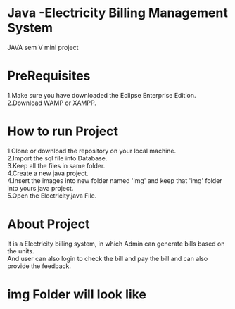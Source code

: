 # Java -Electricity Billing Management System
JAVA sem V mini project

# PreRequisites
1.Make sure you have downloaded the Eclipse Enterprise Edition.  
2.Download WAMP or XAMPP.

# How to run Project
1.Clone or download the repository on your local machine.  
2.Import the sql file into Database.  
3.Keep all the files in same folder.  
4.Create a new java project.  
4.Insert the images into new folder named 'img' and keep that 'img' folder into yours java project.  
5.Open the Electricity.java File.  

# About Project
It is a Electricity billing system, in which Admin can generate bills based on the units.  
And user can also login to check the bill and pay the bill and can also provide the feedback.

# img Folder will look like

